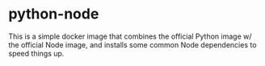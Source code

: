 # python-node

This is a simple docker image that combines the official Python image 
w/ the official Node image, and installs some common Node dependencies
to speed things up.